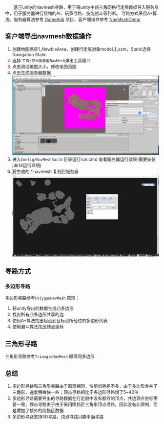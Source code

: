 ﻿&emsp;&emsp;基于unity的navmesh寻路，用于将unity中的三角网格行走层数据导入服务器中，用于服务器进行怪物的AI、玩家寻路、技能战斗等判断。
寻路方式采用A*算法。服务器算法参考 [GameAi4j](https://github.com/jzyong/GameAi4j) 项目，客户端操作参考 [NavMeshDemo](https://github.com/jzyong/NavMeshDemo)

## 客户端导出navmesh数据操作
1. 创建地图场景1_NewbieArea，创建行走层对象model_1_xzm，Static选择Navigation Static
2. 选择 `工具/导出服务器NavMesh`弹出工具窗口
3. 点击测试地图大小，修改地图范围
4. 点击生成服务器数据
   ![unity操作](Images/NavMeshUnity.png)
5. 进入`Config/NavMeshBuild` 目录运行run.cmd 查看服务器运行效果(需要安装jdk14运行环境)
6. 将生成的 *.navmesh 复制到服务器
   ![服务器工具操作](Images/NavMeshServer.png)


## 寻路方式

### 多边形寻路
多边形寻路参考`PolygonNavMesh` 原理：<br>
1. 将unity导出的数据生成凸多边形
2. 找出所有凸多边形共享的边
3. 使用A*算法找出起点到目标点所经过的多边形列表
4. 使用漏斗算法找出顶点坐标


## 三角形寻路
三角形寻路参考`TriangleNavMesh` 原理同多边形


## 总结
1. 多边形寻路和三角形寻路由于原理相同，性能消耗差不多，由于多边形合并了三角形，速度稍微快一些；顶点寻路相比于多边形寻路慢了5~40倍
2. 多边形寻路需要导出的寻路数据在行走层中没有额外的顶点，共边顶点坐标需要一致，顶点寻路由于由于采用阻挡区三角形顶点寻路，因此没有此限制，但是增加了额外的阻挡区数据
3. 多边形寻路支持3D寻路，顶点寻路只能平面寻路
